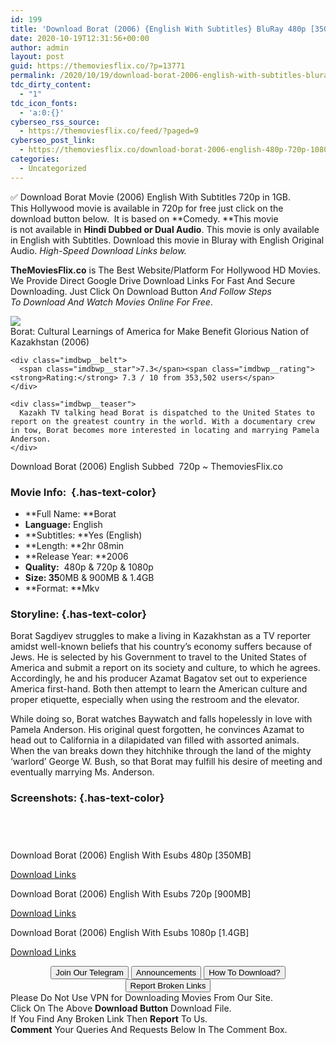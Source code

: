 ```yaml
---
id: 199
title: 'Download Borat (2006) {English With Subtitles} BluRay 480p [350MB] || 720p [900MB] || 1080p [1.4GB]'
date: 2020-10-19T12:31:56+00:00
author: admin
layout: post
guid: https://themoviesflix.co/?p=13771
permalink: /2020/10/19/download-borat-2006-english-with-subtitles-bluray-480p-350mb-720p-900mb-1080p-1-4gb/
tdc_dirty_content:
  - "1"
tdc_icon_fonts:
  - 'a:0:{}'
cyberseo_rss_source:
  - https://themoviesflix.co/feed/?paged=9
cyberseo_post_link:
  - https://themoviesflix.co/download-borat-2006-english-480p-720p-1080p/
categories:
  - Uncategorized
---
```

✅ Download Borat&nbsp;Movie&nbsp;(2006) English With Subtitles&nbsp;720p&nbsp;in 1GB. This&nbsp;Hollywood&nbsp;movie is available in 720p for free just click on the download button below.&nbsp; It is based on&nbsp;**Comedy.&nbsp;**This movie is&nbsp;not&nbsp;available in&nbsp;**Hindi Dubbed or Dual Audio**. This movie is only available in English with Subtitles. Download this movie in Bluray with English Original Audio.&nbsp;_High-Speed Download Links below._

**TheMoviesFlix.co**&nbsp;is The Best Website/Platform For Hollywood HD Movies. We Provide Direct Google Drive Download Links For Fast And Secure Downloading. Just Click On Download Button&nbsp;_And Follow Steps To&nbsp;Download And Watch Movies Online For Free_.

<div class="imdbwp imdbwp--movie dark">
  <div class="imdbwp__thumb">
    <a class="imdbwp__link" target="_blank" title="Borat: Cultural Learnings of America for Make Benefit Glorious Nation of Kazakhstan" href="https://www.imdb.com/title/tt0443453/" rel="nofollow noopener noreferrer"><img class="imdbwp__img" src="https://m.media-amazon.com/images/M/MV5BMTk0MTQ3NDQ4Ml5BMl5BanBnXkFtZTcwOTQ3OTQzMw@@._V1_SX300.jpg" /></a>
  </div>
  
  <div class="imdbwp__content">
    <div class="imdbwp__header">
      <span class="imdbwp__title">Borat: Cultural Learnings of America for Make Benefit Glorious Nation of Kazakhstan</span> (2006)
    </div>
    
    <div class="imdbwp__belt">
      <span class="imdbwp__star">7.3</span><span class="imdbwp__rating"><strong>Rating:</strong> 7.3 / 10 from 353,502 users</span>
    </div>
    
    <div class="imdbwp__teaser">
      Kazakh TV talking head Borat is dispatched to the United States to report on the greatest country in the world. With a documentary crew in tow, Borat becomes more interested in locating and marrying Pamela Anderson.
    </div>
  </div>
</div>

<p class="has-text-align-center has-text-color">
  Download Borat (2006) English Subbed&nbsp; 720p ~ ThemoviesFlix.co
</p>

### Movie Info:&nbsp; {.has-text-color}

  * **Full Name:&nbsp;**Borat
  * **Language:**&nbsp;English
  * **Subtitles:&nbsp;**Yes (English)
  * **Length:&nbsp;**2hr 08min
  * **Release Year:&nbsp;**2006
  * **Quality:**&nbsp; 480p & 720p & 1080p
  * **Size: 35**0MB & 900MB & 1.4GB
  * **Format:&nbsp;**Mkv

### Storyline: {.has-text-color}

Borat Sagdiyev struggles to make a living in Kazakhstan as a TV reporter amidst well-known beliefs that his country’s economy suffers because of Jews. He is selected by his Government to travel to the United States of America and submit a report on its society and culture, to which he agrees. Accordingly, he and his producer Azamat Bagatov set out to experience America first-hand. Both then attempt to learn the American culture and proper etiquette, especially when using the restroom and the elevator.

While doing so, Borat watches Baywatch and falls hopelessly in love with Pamela Anderson. His original quest forgotten, he convinces Azamat to head out to California in a dilapidated van filled with assorted animals. When the van breaks down they hitchhike through the land of the mighty ‘warlord’ George W. Bush, so that Borat may fulfill his desire of meeting and eventually marrying Ms. Anderson.

### Screenshots: {.has-text-color}

<div class="wp-block-image">
  <figure class="aligncenter"><img src="https://i.imgur.com/AxxlB4P.jpg" alt /></figure>
</div>

<div class="wp-block-image">
  <figure class="aligncenter"><img src="https://i.imgur.com/q6S6P6s.jpg" alt /></figure>
</div>

<div class="wp-block-image">
  <figure class="aligncenter"><img src="https://i.imgur.com/j5ckBgy.jpg" alt /></figure>
</div>

<div class="wp-block-image">
  <figure class="aligncenter"><img src="https://i.imgur.com/uwB2ViA.png" alt /></figure>
</div>

<p class="has-text-align-center has-text-color has-medium-font-size">
  Download Borat (2006) English With Esubs 480p [350MB]
</p>

<span class="mb-center maxbutton-3-center"><span class="maxbutton-3-container mb-container"><a class="maxbutton-3 maxbutton maxbutton-post-button" target="_blank" rel="nofollow noopener noreferrer" href="https://coinquint.com/a14825/"><span class="mb-text">Download Links</span></a></span></span>

<p class="has-text-align-center has-text-color has-medium-font-size">
  Download Borat (2006) English With Esubs 720p [900MB]
</p>

<span class="mb-center maxbutton-3-center"><span class="maxbutton-3-container mb-container"><a class="maxbutton-3 maxbutton maxbutton-post-button" target="_blank" rel="nofollow noopener noreferrer" href="https://coinquint.com/a14828/"><span class="mb-text">Download Links</span></a></span></span>

<p class="has-text-align-center has-text-color has-medium-font-size">
  Download Borat (2006) English With Esubs 1080p [1.4GB]
</p>

<span class="mb-center maxbutton-3-center"><span class="maxbutton-3-container mb-container"><a class="maxbutton-3 maxbutton maxbutton-post-button" target="_blank" rel="nofollow noopener noreferrer" href="https://coinquint.com/a14830/"><span class="mb-text">Download Links</span></a></span></span>

<center>
</center>

<center>
  <a href="https://t.me/themoviesflixcom" target="_blank" data-wpel-link="external" rel="nofollow external noopener noreferrer"><button class="button button5">Join Our Telegram</button></a> <a href="https://themoviesflix.co/download-borat-2006-english-480p-720p-1080p/#" target="_blank" data-wpel-link="external" rel="nofollow external noopener noreferrer"><button class="button button5">Announcements</button></a> <a href="https://themoviesflix.com/how-to-download/" target="_blank" data-wpel-link="external" rel="nofollow external noopener noreferrer"><button class="button button5">How To Download?</button></a> <a href="https://themoviesflix.co/download-borat-2006-english-480p-720p-1080p/#" target="_blank" data-wpel-link="external" rel="nofollow external noopener noreferrer"><button class="button button5">Report Broken Links</button></a>
</center>

<div class="alert alert-danger">
  Please Do Not Use VPN for Downloading Movies From Our Site.
</div>

<div class="alert alert-success">
  Click On The Above <strong>Download Button</strong> Download File.
</div>

<div class="alert alert-warning">
  If You Find Any Broken Link Then <strong>Report</strong> To Us.
</div>

<div class="alert alert-info">
  <strong>Comment</strong> Your Queries And Requests Below In The Comment Box.
</div>